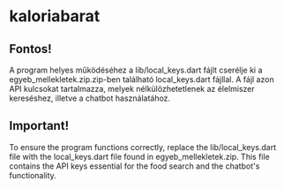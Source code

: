 # kaloriabarat

## Fontos!

A program helyes működéséhez a lib/local_keys.dart fájlt cserélje ki a egyeb_mellekletek.zip.zip-ben található local_keys.dart fájllal. A fájl azon API kulcsokat tartalmazza, melyek nélkülözhetetlenek az élelmiszer kereséshez, illetve a chatbot használatához.

## Important!

To ensure the program functions correctly, replace the lib/local_keys.dart file with the local_keys.dart file found in egyeb_mellekletek.zip. This file contains the API keys essential for the food search and the chatbot's functionality.

